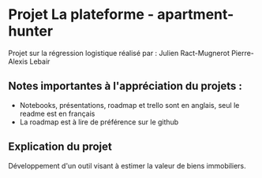 # Projet La plateforme - apartment-hunter

Projet sur la régression logistique réalisé par :
Julien Ract-Mugnerot
Pierre-Alexis Lebair

## Notes importantes à l'appréciation du projets :

- Notebooks, présentations, roadmap et trello sont en anglais, seul le readme est en français
- La roadmap est à lire de préférence sur le github


## Explication du projet

Développement d'un outil visant à estimer la valeur de biens immobiliers.

##
